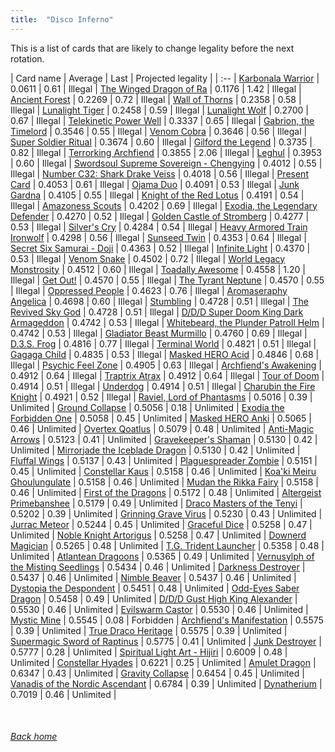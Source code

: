 ```yaml
---
title:  "Disco Inferno"
---
```


This is a list of cards that are likely to change legality before the next rotation.

| Card name | Average | Last | Projected legality |
| :-- |
[Karbonala Warrior](https://db.ygoprodeck.com/card/?search=Karbonala%20Warrior) | 0.0611 | 0.61 | Illegal |
[The Winged Dragon of Ra](https://db.ygoprodeck.com/card/?search=The%20Winged%20Dragon%20of%20Ra) | 0.1176 | 1.42 | Illegal |
[Ancient Forest](https://db.ygoprodeck.com/card/?search=Ancient%20Forest) | 0.2269 | 0.72 | Illegal |
[Wall of Thorns](https://db.ygoprodeck.com/card/?search=Wall%20of%20Thorns) | 0.2358 | 0.58 | Illegal |
[Lunalight Tiger](https://db.ygoprodeck.com/card/?search=Lunalight%20Tiger) | 0.2458 | 0.59 | Illegal |
[Lunalight Wolf](https://db.ygoprodeck.com/card/?search=Lunalight%20Wolf) | 0.2700 | 0.67 | Illegal |
[Telekinetic Power Well](https://db.ygoprodeck.com/card/?search=Telekinetic%20Power%20Well) | 0.3337 | 0.65 | Illegal |
[Gabrion, the Timelord](https://db.ygoprodeck.com/card/?search=Gabrion,%20the%20Timelord) | 0.3546 | 0.55 | Illegal |
[Venom Cobra](https://db.ygoprodeck.com/card/?search=Venom%20Cobra) | 0.3646 | 0.56 | Illegal |
[Super Soldier Ritual](https://db.ygoprodeck.com/card/?search=Super%20Soldier%20Ritual) | 0.3674 | 0.60 | Illegal |
[Gilford the Legend](https://db.ygoprodeck.com/card/?search=Gilford%20the%20Legend) | 0.3735 | 0.82 | Illegal |
[Terrorking Archfiend](https://db.ygoprodeck.com/card/?search=Terrorking%20Archfiend) | 0.3855 | 2.06 | Illegal |
[Leghul](https://db.ygoprodeck.com/card/?search=Leghul) | 0.3953 | 0.60 | Illegal |
[Swordsoul Supreme Sovereign - Chengying](https://db.ygoprodeck.com/card/?search=Swordsoul%20Supreme%20Sovereign%20-%20Chengying) | 0.4012 | 0.55 | Illegal |
[Number C32: Shark Drake Veiss](https://db.ygoprodeck.com/card/?search=Number%20C32:%20Shark%20Drake%20Veiss) | 0.4018 | 0.56 | Illegal |
[Present Card](https://db.ygoprodeck.com/card/?search=Present%20Card) | 0.4053 | 0.61 | Illegal |
[Ojama Duo](https://db.ygoprodeck.com/card/?search=Ojama%20Duo) | 0.4091 | 0.53 | Illegal |
[Junk Gardna](https://db.ygoprodeck.com/card/?search=Junk%20Gardna) | 0.4105 | 0.55 | Illegal |
[Knight of the Red Lotus](https://db.ygoprodeck.com/card/?search=Knight%20of%20the%20Red%20Lotus) | 0.4191 | 0.54 | Illegal |
[Amazoness Scouts](https://db.ygoprodeck.com/card/?search=Amazoness%20Scouts) | 0.4202 | 0.69 | Illegal |
[Exodia, the Legendary Defender](https://db.ygoprodeck.com/card/?search=Exodia,%20the%20Legendary%20Defender) | 0.4270 | 0.52 | Illegal |
[Golden Castle of Stromberg](https://db.ygoprodeck.com/card/?search=Golden%20Castle%20of%20Stromberg) | 0.4277 | 0.53 | Illegal |
[Silver's Cry](https://db.ygoprodeck.com/card/?search=Silver's%20Cry) | 0.4284 | 0.54 | Illegal |
[Heavy Armored Train Ironwolf](https://db.ygoprodeck.com/card/?search=Heavy%20Armored%20Train%20Ironwolf) | 0.4298 | 0.56 | Illegal |
[Sunseed Twin](https://db.ygoprodeck.com/card/?search=Sunseed%20Twin) | 0.4353 | 0.64 | Illegal |
[Secret Six Samurai - Doji](https://db.ygoprodeck.com/card/?search=Secret%20Six%20Samurai%20-%20Doji) | 0.4363 | 0.52 | Illegal |
[Infinite Light](https://db.ygoprodeck.com/card/?search=Infinite%20Light) | 0.4370 | 0.53 | Illegal |
[Venom Snake](https://db.ygoprodeck.com/card/?search=Venom%20Snake) | 0.4502 | 0.72 | Illegal |
[World Legacy Monstrosity](https://db.ygoprodeck.com/card/?search=World%20Legacy%20Monstrosity) | 0.4512 | 0.60 | Illegal |
[Toadally Awesome](https://db.ygoprodeck.com/card/?search=Toadally%20Awesome) | 0.4558 | 1.20 | Illegal |
[Get Out!](https://db.ygoprodeck.com/card/?search=Get%20Out!) | 0.4570 | 0.55 | Illegal |
[The Tyrant Neptune](https://db.ygoprodeck.com/card/?search=The%20Tyrant%20Neptune) | 0.4570 | 0.55 | Illegal |
[Oppressed People](https://db.ygoprodeck.com/card/?search=Oppressed%20People) | 0.4623 | 0.76 | Illegal |
[Aromaseraphy Angelica](https://db.ygoprodeck.com/card/?search=Aromaseraphy%20Angelica) | 0.4698 | 0.60 | Illegal |
[Stumbling](https://db.ygoprodeck.com/card/?search=Stumbling) | 0.4728 | 0.51 | Illegal |
[The Revived Sky God](https://db.ygoprodeck.com/card/?search=The%20Revived%20Sky%20God) | 0.4728 | 0.51 | Illegal |
[D/D/D Super Doom King Dark Armageddon](https://db.ygoprodeck.com/card/?search=D/D/D%20Super%20Doom%20King%20Dark%20Armageddon) | 0.4742 | 0.53 | Illegal |
[Whitebeard, the Plunder Patroll Helm](https://db.ygoprodeck.com/card/?search=Whitebeard,%20the%20Plunder%20Patroll%20Helm) | 0.4742 | 0.53 | Illegal |
[Gladiator Beast Murmillo](https://db.ygoprodeck.com/card/?search=Gladiator%20Beast%20Murmillo) | 0.4760 | 0.69 | Illegal |
[D.3.S. Frog](https://db.ygoprodeck.com/card/?search=D.3.S.%20Frog) | 0.4816 | 0.77 | Illegal |
[Terminal World](https://db.ygoprodeck.com/card/?search=Terminal%20World) | 0.4821 | 0.51 | Illegal |
[Gagaga Child](https://db.ygoprodeck.com/card/?search=Gagaga%20Child) | 0.4835 | 0.53 | Illegal |
[Masked HERO Acid](https://db.ygoprodeck.com/card/?search=Masked%20HERO%20Acid) | 0.4846 | 0.68 | Illegal |
[Psychic Feel Zone](https://db.ygoprodeck.com/card/?search=Psychic%20Feel%20Zone) | 0.4905 | 0.63 | Illegal |
[Archfiend's Awakening](https://db.ygoprodeck.com/card/?search=Archfiend's%20Awakening) | 0.4912 | 0.64 | Illegal |
[Traptrix Atrax](https://db.ygoprodeck.com/card/?search=Traptrix%20Atrax) | 0.4912 | 0.64 | Illegal |
[Tour of Doom](https://db.ygoprodeck.com/card/?search=Tour%20of%20Doom) | 0.4914 | 0.51 | Illegal |
[Underdog](https://db.ygoprodeck.com/card/?search=Underdog) | 0.4914 | 0.51 | Illegal |
[Charubin the Fire Knight](https://db.ygoprodeck.com/card/?search=Charubin%20the%20Fire%20Knight) | 0.4921 | 0.52 | Illegal |
[Raviel, Lord of Phantasms](https://db.ygoprodeck.com/card/?search=Raviel,%20Lord%20of%20Phantasms) | 0.5016 | 0.39 | Unlimited |
[Ground Collapse](https://db.ygoprodeck.com/card/?search=Ground%20Collapse) | 0.5056 | 0.18 | Unlimited |
[Exodia the Forbidden One](https://db.ygoprodeck.com/card/?search=Exodia%20the%20Forbidden%20One) | 0.5058 | 0.45 | Unlimited |
[Masked HERO Anki](https://db.ygoprodeck.com/card/?search=Masked%20HERO%20Anki) | 0.5065 | 0.46 | Unlimited |
[Overtex Qoatlus](https://db.ygoprodeck.com/card/?search=Overtex%20Qoatlus) | 0.5079 | 0.48 | Unlimited |
[Anti-Magic Arrows](https://db.ygoprodeck.com/card/?search=Anti-Magic%20Arrows) | 0.5123 | 0.41 | Unlimited |
[Gravekeeper's Shaman](https://db.ygoprodeck.com/card/?search=Gravekeeper's%20Shaman) | 0.5130 | 0.42 | Unlimited |
[Mirrorjade the Iceblade Dragon](https://db.ygoprodeck.com/card/?search=Mirrorjade%20the%20Iceblade%20Dragon) | 0.5130 | 0.42 | Unlimited |
[Fluffal Wings](https://db.ygoprodeck.com/card/?search=Fluffal%20Wings) | 0.5137 | 0.43 | Unlimited |
[Plaguespreader Zombie](https://db.ygoprodeck.com/card/?search=Plaguespreader%20Zombie) | 0.5151 | 0.45 | Unlimited |
[Constellar Kaus](https://db.ygoprodeck.com/card/?search=Constellar%20Kaus) | 0.5158 | 0.46 | Unlimited |
[Koa'ki Meiru Ghoulungulate](https://db.ygoprodeck.com/card/?search=Koa'ki%20Meiru%20Ghoulungulate) | 0.5158 | 0.46 | Unlimited |
[Mudan the Rikka Fairy](https://db.ygoprodeck.com/card/?search=Mudan%20the%20Rikka%20Fairy) | 0.5158 | 0.46 | Unlimited |
[First of the Dragons](https://db.ygoprodeck.com/card/?search=First%20of%20the%20Dragons) | 0.5172 | 0.48 | Unlimited |
[Altergeist Primebanshee](https://db.ygoprodeck.com/card/?search=Altergeist%20Primebanshee) | 0.5179 | 0.49 | Unlimited |
[Draco Masters of the Tenyi](https://db.ygoprodeck.com/card/?search=Draco%20Masters%20of%20the%20Tenyi) | 0.5202 | 0.39 | Unlimited |
[Grinning Grave Virus](https://db.ygoprodeck.com/card/?search=Grinning%20Grave%20Virus) | 0.5230 | 0.43 | Unlimited |
[Jurrac Meteor](https://db.ygoprodeck.com/card/?search=Jurrac%20Meteor) | 0.5244 | 0.45 | Unlimited |
[Graceful Dice](https://db.ygoprodeck.com/card/?search=Graceful%20Dice) | 0.5258 | 0.47 | Unlimited |
[Noble Knight Artorigus](https://db.ygoprodeck.com/card/?search=Noble%20Knight%20Artorigus) | 0.5258 | 0.47 | Unlimited |
[Downerd Magician](https://db.ygoprodeck.com/card/?search=Downerd%20Magician) | 0.5265 | 0.48 | Unlimited |
[T.G. Trident Launcher](https://db.ygoprodeck.com/card/?search=T.G.%20Trident%20Launcher) | 0.5358 | 0.48 | Unlimited |
[Atlantean Dragoons](https://db.ygoprodeck.com/card/?search=Atlantean%20Dragoons) | 0.5365 | 0.49 | Unlimited |
[Vernusylph of the Misting Seedlings](https://db.ygoprodeck.com/card/?search=Vernusylph%20of%20the%20Misting%20Seedlings) | 0.5434 | 0.46 | Unlimited |
[Darkness Destroyer](https://db.ygoprodeck.com/card/?search=Darkness%20Destroyer) | 0.5437 | 0.46 | Unlimited |
[Nimble Beaver](https://db.ygoprodeck.com/card/?search=Nimble%20Beaver) | 0.5437 | 0.46 | Unlimited |
[Dystopia the Despondent](https://db.ygoprodeck.com/card/?search=Dystopia%20the%20Despondent) | 0.5451 | 0.48 | Unlimited |
[Odd-Eyes Saber Dragon](https://db.ygoprodeck.com/card/?search=Odd-Eyes%20Saber%20Dragon) | 0.5458 | 0.49 | Unlimited |
[D/D/D Gust High King Alexander](https://db.ygoprodeck.com/card/?search=D/D/D%20Gust%20High%20King%20Alexander) | 0.5530 | 0.46 | Unlimited |
[Evilswarm Castor](https://db.ygoprodeck.com/card/?search=Evilswarm%20Castor) | 0.5530 | 0.46 | Unlimited |
[Mystic Mine](https://db.ygoprodeck.com/card/?search=Mystic%20Mine) | 0.5545 | 0.08 | Forbidden |
[Archfiend's Manifestation](https://db.ygoprodeck.com/card/?search=Archfiend's%20Manifestation) | 0.5575 | 0.39 | Unlimited |
[True Draco Heritage](https://db.ygoprodeck.com/card/?search=True%20Draco%20Heritage) | 0.5575 | 0.39 | Unlimited |
[Supermagic Sword of Raptinus](https://db.ygoprodeck.com/card/?search=Supermagic%20Sword%20of%20Raptinus) | 0.5775 | 0.41 | Unlimited |
[Junk Destroyer](https://db.ygoprodeck.com/card/?search=Junk%20Destroyer) | 0.5777 | 0.28 | Unlimited |
[Spiritual Light Art - Hijiri](https://db.ygoprodeck.com/card/?search=Spiritual%20Light%20Art%20-%20Hijiri) | 0.6009 | 0.48 | Unlimited |
[Constellar Hyades](https://db.ygoprodeck.com/card/?search=Constellar%20Hyades) | 0.6221 | 0.25 | Unlimited |
[Amulet Dragon](https://db.ygoprodeck.com/card/?search=Amulet%20Dragon) | 0.6347 | 0.43 | Unlimited |
[Gravity Collapse](https://db.ygoprodeck.com/card/?search=Gravity%20Collapse) | 0.6454 | 0.45 | Unlimited |
[Vanadis of the Nordic Ascendant](https://db.ygoprodeck.com/card/?search=Vanadis%20of%20the%20Nordic%20Ascendant) | 0.6784 | 0.39 | Unlimited |
[Dynatherium](https://db.ygoprodeck.com/card/?search=Dynatherium) | 0.7019 | 0.46 | Unlimited |

<br>

###### [Back home](index)